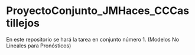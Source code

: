 # ProyectoConjunto_JMHaces_CCCastillejos
En este repositorio se hará la tarea en conjunto número 1. (Modelos No Lineales para Pronósticos)
